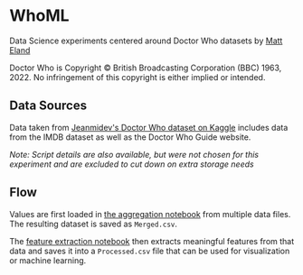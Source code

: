 # WhoML
Data Science experiments centered around Doctor Who datasets by [Matt Eland](https://MattEland.dev)

Doctor Who is Copyright © British Broadcasting Corporation (BBC) 1963, 2022.
No infringement of this copyright is either implied or intended.

## Data Sources

Data taken from [Jeanmidev's Doctor Who dataset on Kaggle](https://www.kaggle.com/jeanmidev/doctor-who) includes data from the IMDB dataset as well as the Doctor Who Guide website.

*Note: Script details are also available, but were not chosen for this experiment and are excluded to cut down on extra storage needs*

## Flow

Values are first loaded in [the aggregation notebook](/EDA/WhoAggregation.ipynb) from multiple data files. The resulting dataset is saved as `Merged.csv`.

The [feature extraction notebook](/EDA/WhoFeatureExtraction.ipynb) then extracts meaningful features from that data and saves it into a `Processed.csv` file that can be used for visualization or machine learning.

